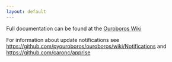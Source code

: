 ```yaml
---
layout: default
---
```


Full documentation can be found at the [Ouroboros Wiki](https://github.com/pyouroboros/ouroboros/wiki)

For information about update notifications see https://github.com/pyouroboros/ouroboros/wiki/Notifications and https://github.com/caronc/apprise
